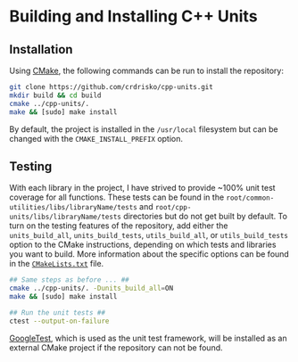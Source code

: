 # Building and Installing C++ Units

## Installation

Using [CMake](https://cmake.org), the following commands can be run to install the repository:

```bash
git clone https://github.com/crdrisko/cpp-units.git
mkdir build && cd build
cmake ../cpp-units/.
make && [sudo] make install
```

By default, the project is installed in the `/usr/local` filesystem but can be changed with the `CMAKE_INSTALL_PREFIX` option.

## Testing

With each library in the project, I have strived to provide ~100% unit test coverage for all functions. These tests can be found in the `root/common-utilities/libs/libraryName/tests` and `root/cpp-units/libs/libraryName/tests` directories but do not get built by default. To turn on the testing features of the repository, add either the `units_build_all`, `units_build_tests`, `utils_build_all`, or `utils_build_tests` option to the CMake instructions, depending on which tests and libraries you want to build. More information about the specific options can be found in the [`CMakeLists.txt`](../CMakeLists.txt) file.

```bash
## Same steps as before ... ##
cmake ../cpp-units/. -Dunits_build_all=ON
make && [sudo] make install

## Run the unit tests ##
ctest --output-on-failure
```

[GoogleTest](https://github.com/google/googletest), which is used as the unit test framework, will be installed as an external CMake project if the repository can not be found.
